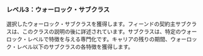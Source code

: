 ### レベル3：ウォーロック・サブクラス

選択したウォーロック・サブクラスを獲得します。フィーンドの契約主サブクラスは、このクラスの説明の後に詳述されています。サブクラスは、特定のウォーロック・レベルで特徴を与える専門化です。キャリアの残りの期間、ウォーロック・レベル以下のサブクラスの各特徴を獲得します。
